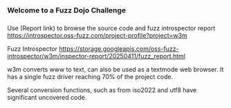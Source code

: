 ###
### Welcome to a Fuzz Dojo Challenge
###

Use (Report link) to browse the source code and fuzz introspector report https://introspector.oss-fuzz.com/project-profile?project=w3m

Fuzz Introspector
https://storage.googleapis.com/oss-fuzz-introspector/w3m/inspector-report/20250411/fuzz_report.html

w3m converts www to text, can also be used as a textmode web browser.  It has a single fuzz driver reaching 70% of the project code.  

Several conversion functions, such as from iso2022 and utf8 have significant uncovered code.

